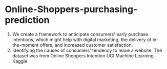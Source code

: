 # Online-Shoppers-purchasing-prediction
1. We create a framework to anticipate consumers' early purchase intentions, which might help with digital marketing, the delivery of in-the-moment offers, and increased customer satisfaction.
2. Identifying the causes of consumers' tendency to leave a website.
The dataset was from Online Shoppers Intention UCI Machine Learning - Kaggle
